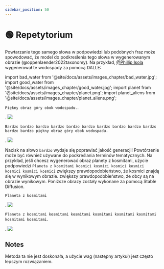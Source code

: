```yaml
---
sidebar_position: 50
---
```

# 🟢 Repetytorium

Powtarzanie tego samego słowa w podpowiedzi lub podobnych fraz może spowodować, że model
do podkreślenia tego słowa w wygenerowanym obrazie (@oppenlaender2022taxonomy). Na przykład, [@Phillip Isola](https://twitter.com/phillip_isola/status/1532189632217112577) wygenerował te wodospady za pomocą DALLE:

import bad_water from '@site/docs/assets/images_chapter/bad_water.jpg';
import good_water from '@site/docs/assets/images_chapter/good_water.jpg';
import planet from '@site/docs/assets/images_chapter/planet.png';
import planet_aliens from '@site/docs/assets/images_chapter/planet_aliens.png';


`Piękny obraz góry obok wodospadu.`.

<div style={{textAlign: 'center'}}>.
  <img src={bad_water} style={{width: "750px"}} />
</div>

`Bardzo bardzo bardzo bardzo bardzo bardzo bardzo bardzo bardzo bardzo bardzo bardzo piękny obraz góry obok wodospadu.`

<div style={{textAlign: 'center'}}>.
  <img src={good_water} style={{width: "750px"}} />
</div>

Nacisk na słowo `bardzo` wydaje się poprawiać jakość generacji! Powtórzenie może
być również używane do podkreślania terminów tematycznych. Na przykład, jeśli chcesz wygenerować obraz
planety z kosmitami, użycie podpowiedzi `Planeta z kosmitami kosmici kosmici kosmici kosmici kosmici kosmici kosmici` zwiększy prawdopodobieństwo, że kosmici znajdą się w wynikowym obrazie.
zwiększy prawdopodobieństwo, że obcy są na obrazie wynikowym. Poniższe obrazy zostały wykonane za pomocą Stable Diffusion.

`Planeta z kosmitami`
<div style={{textAlign: 'center'}}>.
  <img src={planeta} style={{width: "250px"}} />
</div>

`Planeta z kosmitami kosmitami kosmitami kosmitami kosmitami kosmitami kosmitami kosmitami`.

<div style={{textAlign: 'center'}}>.
  <img src={planet_aliens} style={{szerokość: "250px"}} />
</div>


## Notes

Metoda ta nie jest doskonała, a użycie wag (następny artykuł) jest często lepszym rozwiązaniem.

